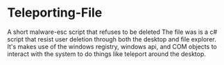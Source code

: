 # Teleporting-File
A short malware-esc script that refuses to be deleted
The file was is a c# script that resist user deletion through both the desktop and file explorer. It's makes use of the windows registry, windows api, and COM objects to interact with the system to do things like teleport around the desktop.
